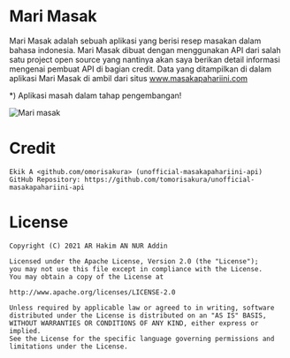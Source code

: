 # Mari Masak 
Mari Masak adalah sebuah aplikasi yang berisi resep masakan dalam bahasa indonesia. Mari Masak dibuat dengan menggunakan API dari salah satu project open source yang nantinya akan saya berikan detail informasi mengenai pembuat API di bagian credit.
Data yang ditampilkan di dalam aplikasi Mari Masak di ambil dari situs www.masakapahariini.com

*) Aplikasi masah dalam tahap pengembangan!

![Mari masak](https://user-images.githubusercontent.com/79903756/146049641-7594cb23-94d8-4e15-99ac-bab86716eab1.png)

# Credit
```
Ekik A <github.com/omorisakura> (unofficial-masakapahariini-api)
GitHub Repository: https://github.com/tomorisakura/unofficial-masakapahariini-api 
```

# License
```
Copyright (C) 2021 AR Hakim AN NUR Addin

Licensed under the Apache License, Version 2.0 (the "License");
you may not use this file except in compliance with the License.
You may obtain a copy of the License at

http://www.apache.org/licenses/LICENSE-2.0

Unless required by applicable law or agreed to in writing, software
distributed under the License is distributed on an "AS IS" BASIS,
WITHOUT WARRANTIES OR CONDITIONS OF ANY KIND, either express or implied.
See the License for the specific language governing permissions and
limitations under the License.
```
